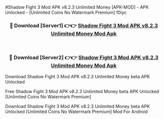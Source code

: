 #Shadow Fight 3 Mod APK v8.2.3 Unlimited Money [APK-MOD] - APK Unlocked - [Unlimited Coins No Watermark Premium] f0iyc



<div align="center">

<h3>🔴 Download [Server1] 👉👉 <a href="https://momento.my/?title=Shadow_Fight_3_Mod_APK_v8.2.3_Unlimited_Money">Shadow Fight 3 Mod APK v8.2.3 Unlimited Money Mod Apk</a></h3><br>

<h3>🔴 Download [Server2] 👉👉 <a href="https://momento.my/?title=Shadow_Fight_3_Mod_APK_v8.2.3_Unlimited_Money">Shadow Fight 3 Mod APK v8.2.3 Unlimited Money Mod Apk</a></h3>
</div>



Download Shadow Fight 3 Mod APK v8.2.3 Unlimited Money beta APK Unlocked

Free Shadow Fight 3 Mod APK v8.2.3 Unlimited Money beta APK Unlocked [Unlimited Coins No Watermark Premium]

Download Shadow Fight 3 Mod APK v8.2.3 Unlimited Money beta APK Unlocked [Unlimited Coins No Watermark Premium] Mod For Android
